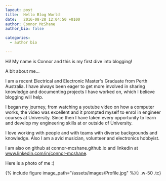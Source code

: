 ```yaml
---
layout: post
title:  Hello Blog World
date:   2016-08-28 12:04:50 +0100
author: Connor McShane
author_bio: false

categories:
  - author bio

---
```


Hi! My name is Connor and this is my first dive into blogging! 

A bit about me...

I am a recent Electrical and Electronic Master's Graduate from Perth Australia. I have always been eager to get more involved in sharing knowledge and documenting projects I have worked on, which I believe blogging will help.

I began my journey, from watching a youtube video on how a computer works, the video was excellent and it prompted myself to enrol in engineer courses at University. Since then I have taken every opportunity to learn and develop my engineering skills at or outside of University.

I love working with people and with teams with diverse backgrounds and knowledge. Also I am a avid musician, volunteer and electronics hobbyist.

I am also on github at connor-mcshane.github.io and linkedin at www.linkedin.com/in/connor-mcshane.

Here is a photo of me :) 

{% include figure image_path="/assets/images/Profile.jpg" %}{: .w-50 .tc}
